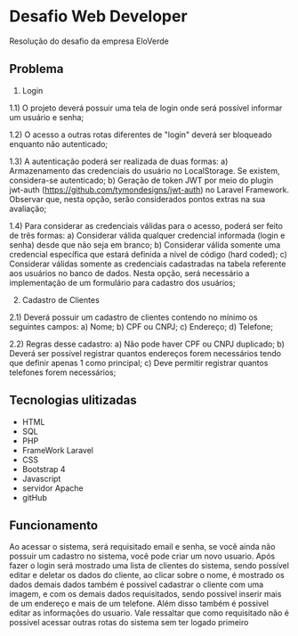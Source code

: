 # Desafio Web Developer
Resolução do desafio da empresa EloVerde

## Problema
1. Login

1.1) O projeto deverá possuir uma tela de login onde será possível informar um usuário e senha;

1.2) O acesso a outras rotas diferentes de "login" deverá ser bloqueado enquanto não autenticado;

1.3) A autenticação poderá ser realizada de duas formas:
a) Armazenamento das credenciais do usuário no LocalStorage. Se existem, considera-se autenticado;
b) Geração de token JWT por meio do plugin jwt-auth (https://github.com/tymondesigns/jwt-auth) no Laravel Framework. Observar que, nesta opção, serão considerados pontos extras na sua avaliação;

1.4) Para considerar as credenciais válidas para o acesso, poderá ser feito de três formas:
a) Considerar válida qualquer credencial informada (login e senha) desde que não seja em branco;
b) Considerar válida somente uma credencial específica que estará definida a nível de código (hard coded);
c) Considerar válidas somente as credenciais cadastradas na tabela referente aos usuários no banco de dados. Nesta opção, será necessário a implementação de um formulário para cadastro dos usuários;

2. Cadastro de Clientes

2.1) Deverá possuir um cadastro de clientes contendo no mínimo os seguintes campos:
a) Nome;
b) CPF ou CNPJ;
c) Endereço;
d) Telefone;

2.2) Regras desse cadastro:
a) Não pode haver CPF ou CNPJ duplicado;
b) Deverá ser possível registrar quantos endereços forem necessários tendo que definir apenas 1 como principal;
c) Deve permitir registrar quantos telefones forem necessários;

##  Tecnologias ulitizadas
- HTML
- SQL
- PHP
- FrameWork Laravel
- CSS
- Bootstrap 4
- Javascript
- servidor Apache
- gitHub

## Funcionamento 
Ao acessar o sistema, será requisitado email e senha, se você ainda não possuir um cadastro no sistema, você pode criar um novo usuario.
Após fazer o login será mostrado uma lista de clientes do sistema, sendo possível editar e deletar os dados do cliente, ao clicar sobre o nome, é mostrado os dados demais dados
também é possivel cadastrar o cliente com uma imagem, e com os demais dados requisitados, sendo possivel inserir mais de um endereço e mais de um telefone.
Além disso também é possivel editar as informações do usuario. Vale ressaltar que como requisitado não é possivel acessar outras rotas do sistema sem ter logado primeiro

